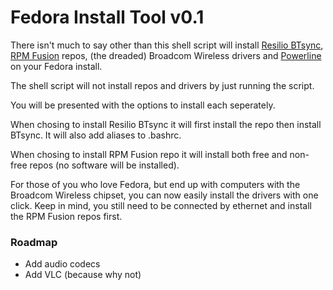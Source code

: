 # Fedora Install Tool v0.1

There isn't much to say other than this shell script will install [Resilio BTsync](http://resilio.com), [RPM Fusion](http://rpmfusion.org) repos, (the dreaded) Broadcom Wireless drivers and [Powerline](https://fedoramagazine.org/add-power-terminal-powerline/) on your Fedora install.

The shell script will not install repos and drivers by just running the script.

You will be presented with the options to install each seperately.

When chosing to install Resilio BTsync it will first install the repo then install BTsync. It will also add aliases to .bashrc.

When chosing to install RPM Fusion repo it will install both free and non-free repos (no software will be installed).

For those of you who love Fedora, but end up with computers with the Broadcom Wireless chipset, you can now easily install the drivers with one click. Keep in mind, you still need to be connected by ethernet and install the RPM Fusion repos first.

### Roadmap

* Add audio codecs
* Add VLC (because why not)
